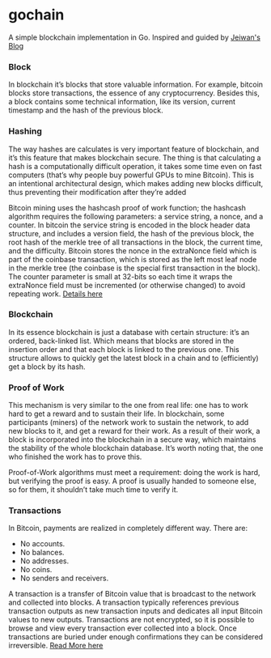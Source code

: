 # gochain
A simple blockchain implementation in Go. Inspired and guided by [Jeiwan's Blog](https://jeiwan.net/)


### Block
In blockchain it’s blocks that store valuable information. For example, bitcoin blocks store transactions, the essence of any cryptocurrency. Besides this, a block contains some technical information, like its version, current timestamp and the hash of the previous block.

### Hashing
The way hashes are calculates is very important feature of blockchain, and it’s this feature that makes blockchain secure. The thing is that calculating a hash is a computationally difficult operation, it takes some time even on fast computers (that’s why people buy powerful GPUs to mine Bitcoin). This is an intentional architectural design, which makes adding new blocks difficult, thus preventing their modification after they’re added

Bitcoin mining uses the hashcash proof of work function; the hashcash algorithm requires the following parameters: a service string, a nonce, and a counter. In bitcoin the service string is encoded in the block header data structure, and includes a version field, the hash of the previous block, the root hash of the merkle tree of all transactions in the block, the current time, and the difficulty. Bitcoin stores the nonce in the extraNonce field which is part of the coinbase transaction, which is stored as the left most leaf node in the merkle tree (the coinbase is the special first transaction in the block). The counter parameter is small at 32-bits so each time it wraps the extraNonce field must be incremented (or otherwise changed) to avoid repeating work.
[Details here](https://en.bitcoin.it/wiki/Block_hashing_algorithm)

### Blockchain
In its essence blockchain is just a database with certain structure: it’s an ordered, back-linked list. Which means that blocks are stored in the insertion order and that each block is linked to the previous one. This structure allows to quickly get the latest block in a chain and to (efficiently) get a block by its hash.
 
### Proof of Work
This mechanism is very similar to the one from real life: one has to work hard to get a reward and to sustain their life. In blockchain, some participants (miners) of the network work to sustain the network, to add new blocks to it, and get a reward for their work. As a result of their work, a block is incorporated into the blockchain in a secure way, which maintains the stability of the whole blockchain database. It’s worth noting that, the one who finished the work has to prove this.

Proof-of-Work algorithms must meet a requirement: doing the work is hard, but verifying the proof is easy. A proof is usually handed to someone else, so for them, it shouldn’t take much time to verify it.

### Transactions
In Bitcoin, payments are realized in completely different way. There are:
 * No accounts.
 * No balances.
 * No addresses.
 * No coins.
 * No senders and receivers.

A transaction is a transfer of Bitcoin value that is broadcast to the network and collected into blocks. A transaction typically references previous transaction outputs as new transaction inputs and dedicates all input Bitcoin values to new outputs. Transactions are not encrypted, so it is possible to browse and view every transaction ever collected into a block. Once transactions are buried under enough confirmations they can be considered irreversible. 
[Read More here](https://en.bitcoin.it/wiki/Transaction)
